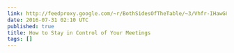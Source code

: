 ```yaml
---
link: http://feedproxy.google.com/~r/BothSidesOfTheTable/~3/Vhfr-IHawG8/how-to-stay-in-control-of-your-meetings-2fc40bde82ce
date: 2016-07-31 02:10 UTC
published: true
title: How to Stay in Control of Your Meetings
tags: []
---
```



